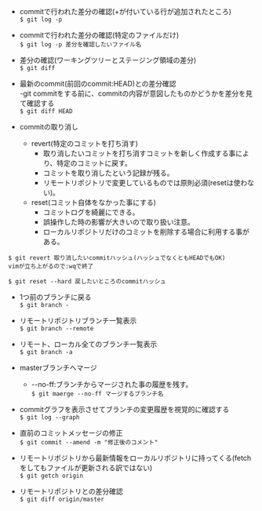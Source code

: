 
- commitで行われた差分の確認(+が付いている行が追加されたところ)<br>
`$ git log -p`<br>

- commitで行われた差分の確認(特定のファイルだけ)<br>
`$ git log -p 差分を確認したいファイル名`<br>

- 差分の確認(ワーキングツリーとステージング領域の差分)<br>
`$ git diff`<br>

- 最新のcommit(前回のcommit:HEAD)との差分確認<br>
  -git commitをする前に、commitの内容が意図したものかどうかを差分を見て確認する<br>
`$ git diff HEAD`<br>

- commitの取り消し<br>
  - revert(特定のコミットを打ち消す)<br>
    - 取り消したいコミットを打ち消すコミットを新しく作成する事により、特定のコミットに戻す。<br>
    - コミットを取り消したという記録が残る。<br>
    -  リモートリポジトリで変更しているものでは原則必須(resetは使わない)。<br>
  - reset(コミット自体をなかった事にする)<br>
    - コミットログを綺麗にできる。<br>
    - 誤操作した時の影響が大きいので取り扱い注意。<br>
    - ローカルリポジトリだけのコミットを削除する場合に利用する事がある。<br>

```
$ git revert 取り消したいcommitハッシュ(ハッシュでなくともHEADでもOK)
vimが立ち上がるので:wqで終了
```

```
$ git reset --hard 戻したいところのcommitハッシュ
```

- 1つ前のブランチに戻る<br>
`$ git branch -`<br>

- リモートリポジトリブランチ一覧表示<br>
`$ git branch --remote`<br>

- リモート、ローカル全てのブランチ一覧表示<br>
`$ git branch -a`<br>

- masterブランチへマージ<br>
  - --no-ff:ブランチからマージされた事の履歴を残す。<br>
`$ git maerge --no-ff マージするブランチ名`<br>

- commitグラフを表示させてブランチの変更履歴を視覚的に確認する<br>
`$ git log --graph`<br>

- 直前のコミットメッセージの修正<br>
`$ git commit --amend -m "修正後のコメント"`<br>

- リモートリポジトリから最新情報をローカルリポジトリに持ってくる(fetchをしてもファイルが更新される訳ではない)<br>
`$ git getch origin`<br>

- リモートリポジトリとの差分確認<br>
`$ git diff origin/master`<br>


